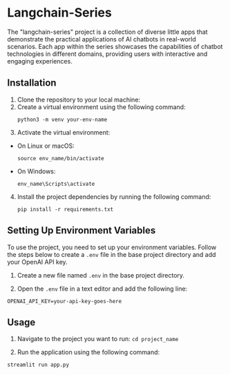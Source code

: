# Langchain-Series

The "langchain-series" project is a collection of diverse little apps that demonstrate the practical applications of AI chatbots in real-world scenarios. Each app within the series showcases the capabilities of chatbot technologies in different domains, providing users with interactive and engaging experiences.

## Installation

1. Clone the repository to your local machine:
2. Create a virtual environment using the following command:
    ```
    python3 -m venv your-env-name
    ```
3. Activate the virtual environment:
- On Linux or macOS:
  ```
  source env_name/bin/activate
  ```
- On Windows:
  ```
  env_name\Scripts\activate
  ```

4. Install the project dependencies by running the following command:
    ```
    pip install -r requirements.txt
    ```

## Setting Up Environment Variables

To use the project, you need to set up your environment variables. Follow the steps below to create a `.env` file in the base project directory and add your OpenAI API key.

1. Create a new file named `.env` in the base project directory.

2. Open the `.env` file in a text editor and add the following line:
```
OPENAI_API_KEY=your-api-key-goes-here
```
## Usage

1. Navigate to the project you want to run: `cd project_name`

2. Run the application using the following command:
  ```
  streamlit run app.py
  ```